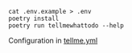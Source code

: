 ```
cat .env.example > .env
poetry install
poetry run tellmewhattodo --help
```

Configuration in [tellme.yml](./tellme.yml)
